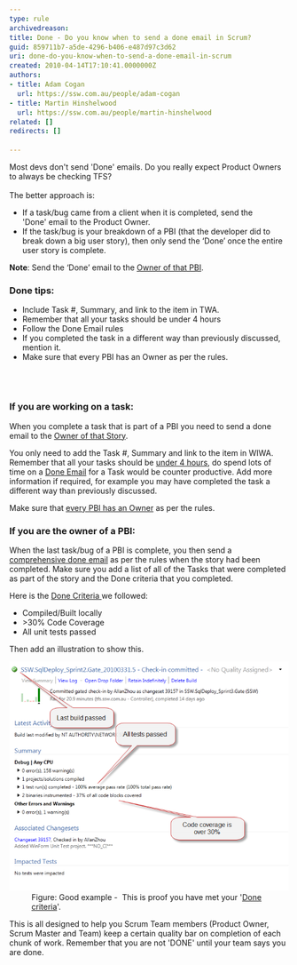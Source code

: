 ```yaml
---
type: rule
archivedreason: 
title: Done - Do you know when to send a done email in Scrum?
guid: 859711b7-a5de-4296-b406-e487d97c3d62
uri: done-do-you-know-when-to-send-a-done-email-in-scrum
created: 2010-04-14T17:10:41.0000000Z
authors:
- title: Adam Cogan
  url: https://ssw.com.au/people/adam-cogan
- title: Martin Hinshelwood
  url: https://ssw.com.au/people/martin-hinshelwood
related: []
redirects: []

---
```




  <p>​​​Most devs don't send 'Done' emails. Do you really expect Product Owners to always be checking TFS?<br>
<br>
The better approach is:<br><ul><li>If a task/bug came from a client when it is completed, send the 'Done' email to the Product Owner.</li><li>​If the task/bug is your breakdown of a PBI (that the developer did to break down a big user story), then only send the ‘Done’ once the entire user story is complete.</li></ul>

<strong>Note</strong>: Send the ‘Done’ email to the <a shape="rect" href="/Pages/OwnerForEveryUserStory.aspx" target="_blank">Owner of that PBI</a>.</p>
<h3 class="ssw15-rteElement-H3">Don​​​e tips:</h3>
<ul><li>Include Task #, Summary, and link to the item in TWA. </li><li>Remember that all your tasks should be under 4 hours</li><li>Follow the Done Email rules</li><li>If you completed the task in a different way than previously discussed, mention it. </li><li>Make sure that every PBI has an Owner as per the rules.</li></ul>

<br><excerpt class='endintro'></excerpt><br>
<h3 class="ssw15-rteElement-H3">If you are working on a task:</h3><p>When you complete a task that is part of a PBI you need to send a done email to the 
   <a shape="rect" href="/Pages/OwnerForEveryUserStory.aspx" target="_blank">
      Owner of that Story</a>.</p><p>You only need to add the Task #, Summary and link to the item in WIWA. Remember that all your tasks should be 
   <a shape="rect" href="/Pages/BreakLargeTasks.aspx" target="_blank">
      under 4 hours</a>, do spend lots of time on a 
   <a href=/dones-do-you-reply-done-and-delete-the-original-email shape="rect" target="_blank">
      Done Email</a> for a Task would be counter productive. Add more information if required, for example you may have completed the task a different way than previously discussed.  </p><p>Make sure that 
   <a shape="rect" href="/Pages/OwnerForEveryUserStory.aspx" target="_blank">
      every PBI has an Owner</a> as per the rules.<br></p><h3 class="ssw15-rteElement-H3">If you are th​e owner of a PBI:</h3><p>When the last task/bug of a PBI is complete, you then send a 
   <a shape="rect" href=/dones-do-you-reply-done-and-delete-the-original-email target="_blank">
      comprehensive done email</a> as per the rules when the story had been completed. Make sure you add a list of all of the Tasks that were completed as part of the story and the Done criteria that you completed.</p><p>Here is the <a shape="rect" href=/done-do-you-go-beyond-done-and-follow-a-definition-of-done target="_blank">Done Criteria </a>we followed:</p><ul><li>Compiled/Built locally<br> </li><li>&gt;30% Code Coverage </li><li>All unit tests passed</li></ul><p>Then add an illustration to show this.<br></p><dl class="goodImage"><dt><img border="0" title="image" alt="image" src="ProveDoneCriteria.png" style="width:750px;" />
</dt><dd>Figure: Good​ example -  This is proof you have met your '<a shape="rect" href=/done-do-you-go-beyond-done-and-follow-a-definition-of-done target="_blank">Done criteria</a>'. </dd></dl><p>This is all designed to help you Scrum Team members (Product Owner, Scrum Master and Team) keep a certain quality bar on completion of each chunk of work. Remember that you are not 'DONE' until your team says you are done.</p>


